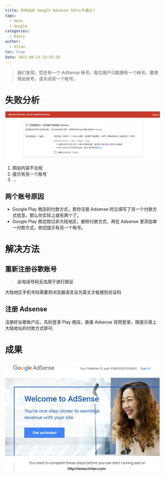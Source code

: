```yaml
---
title: 你网站的 Google Adsense 为什么不通过？
tags:
  - Hexo
  - Google
categories:
  - Diary
author:
  - Vitan
toc: true
date: 2021-06-13 23:52:59
---
```

> 我们发现，您还有一个 AdSense 帐号。每位用户只能拥有一个帐号。要使用此帐号，请关闭另一个帐号。

<!--more-->

# 失败分析

![](/assets/Picture/imagesGoogleAdsenseError.png)

1. 网站内容不合规
2. 提示有另一个账号
3. ...

## 两个账号原因
-  Google Play 商店的付款方式，若你注册 Adsense 时又填写了另一个付款方式信息，那么你实际上就有两个了。
- Google Play 商店锁过非大陆地区，删除付款方式，再在  Adsense 里添加单一付款方式，依旧提示有另一个账号。
# 解决方法

## 重新注册谷歌账号
> **此电话号码无法用于进行验证**

大陆地区手机号码需要将浏览器语言设为英文才能接到验证码

## 注册 Adsense
注册好谷歌账户后，先别登录 Play 商店，直接 Adsense 官网登录，按提示填上大陆地址的付款方式即可.

# 成果

![](/assets/Picture/imagesAdsenseBingo.png)